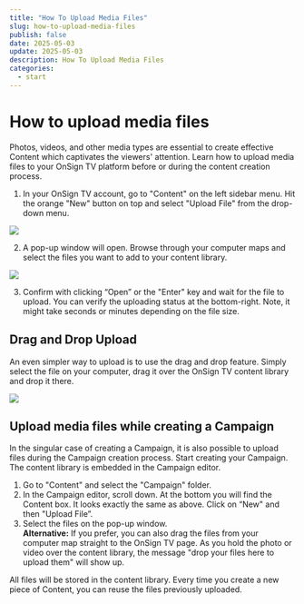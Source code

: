 ```yaml
---
title: "How To Upload Media Files"
slug: how-to-upload-media-files
publish: false
date: 2025-05-03
update: 2025-05-03
description: How To Upload Media Files
categories:
  - start
---
```


How to upload media files
=========================

Photos, videos, and other media types are essential to create effective Content which captivates the viewers' attention. Learn how to upload media files to your OnSign TV platform before or during the content creation process.

1. In your OnSign TV account, go to "Content" on the left sidebar menu. Hit the orange "New" button on top and select "Upload File" from the drop-down menu.

![](https://static.helpjuice.com/helpjuice_production/uploads/upload/image/23821/direct/1741716552771/image.png)

2. A pop-up window will open. Browse through your computer maps and select the files you want to add to your content library.

![](https://static.helpjuice.com/helpjuice_production/uploads/upload/image/23821/direct/1741716781959/image.png)

3. Confirm with clicking “Open” or the "Enter" key and wait for the file to upload. You can verify the uploading status at the bottom-right. Note, it might take seconds or minutes depending on the file size.

Drag and Drop Upload
--------------------

An even simpler way to upload is to use the drag and drop feature. Simply select the file on your computer, drag it over the OnSign TV content library and drop it there.

![](https://static.helpjuice.com/helpjuice_production/uploads/upload/image/23821/direct/1731583697798/how-to-upload-media-files_3.jpg)

Upload media files while creating a Campaign
--------------------------------------------

In the singular case of creating a Campaign, it is also possible to upload files during the Campaign creation process. Start creating your Campaign. The content library is embedded in the Campaign editor.

1. Go to "Content" and select the "Campaign" folder.
2. In the Campaign editor, scroll down. At the bottom you will find the Content box. It looks exactly the same as above. Click on “New" and then "Upload File”.
3. Select the files on the pop-up window.  
   **Alternative:** If you prefer, you can also drag the files from your computer map straight to the OnSign TV page. As you hold the photo or video over the content library, the message "drop your files here to upload them" will show up.

All files will be stored in the content library. Every time you create a new piece of Content, you can reuse the files previously uploaded.
